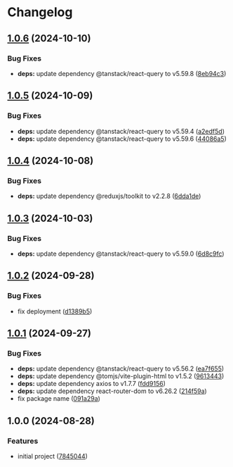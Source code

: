 # Changelog

## [1.0.6](https://github.com/thangved/react-vite-template/compare/v1.0.5...v1.0.6) (2024-10-10)


### Bug Fixes

* **deps:** update dependency @tanstack/react-query to v5.59.8 ([8eb94c3](https://github.com/thangved/react-vite-template/commit/8eb94c3c7dfb523674055c7ceeeeb9b9788bda74))

## [1.0.5](https://github.com/thangved/react-vite-template/compare/v1.0.4...v1.0.5) (2024-10-09)

### Bug Fixes

-   **deps:** update dependency @tanstack/react-query to v5.59.4 ([a2edf5d](https://github.com/thangved/react-vite-template/commit/a2edf5dbe7eb3df2d8e70fbae1e11af15f5a4181))
-   **deps:** update dependency @tanstack/react-query to v5.59.6 ([44086a5](https://github.com/thangved/react-vite-template/commit/44086a522941c97b9e09143e4a62fa7107a993b9))

## [1.0.4](https://github.com/thangved/react-vite-template/compare/v1.0.3...v1.0.4) (2024-10-08)

### Bug Fixes

-   **deps:** update dependency @reduxjs/toolkit to v2.2.8 ([6dda1de](https://github.com/thangved/react-vite-template/commit/6dda1ded2540c54492716c9226b0542e077df901))

## [1.0.3](https://github.com/thangved/react-vite-template/compare/v1.0.2...v1.0.3) (2024-10-03)

### Bug Fixes

-   **deps:** update dependency @tanstack/react-query to v5.59.0 ([6d8c9fc](https://github.com/thangved/react-vite-template/commit/6d8c9fc4339d4a05804a782ba4c52a16316400ae))

## [1.0.2](https://github.com/thangved/react-vite-template/compare/v1.0.1...v1.0.2) (2024-09-28)

### Bug Fixes

-   fix deployment ([d1389b5](https://github.com/thangved/react-vite-template/commit/d1389b5524b491df4064f43b70a5d433f986339a))

## [1.0.1](https://github.com/thangved/react-vite-template/compare/v1.0.0...v1.0.1) (2024-09-27)

### Bug Fixes

-   **deps:** update dependency @tanstack/react-query to v5.56.2 ([ea7f655](https://github.com/thangved/react-vite-template/commit/ea7f6554558eee7797bcea91477a44ed57d8e79f))
-   **deps:** update dependency @tomjs/vite-plugin-html to v1.5.2 ([9613443](https://github.com/thangved/react-vite-template/commit/9613443edc73d705b0a7dfc746214be0234be016))
-   **deps:** update dependency axios to v1.7.7 ([fdd9156](https://github.com/thangved/react-vite-template/commit/fdd91561d0b97c7c71019888536f3a64f5d80cd8))
-   **deps:** update dependency react-router-dom to v6.26.2 ([214f59a](https://github.com/thangved/react-vite-template/commit/214f59a2544d48920e299fc5684edd3c503f879b))
-   fix package name ([091a29a](https://github.com/thangved/react-vite-template/commit/091a29a078f78689e03176af86b1968e9ba9e89f))

## 1.0.0 (2024-08-28)

### Features

-   initial project ([7845044](https://github.com/thangved/react-vite-template/commit/784504460c78d1bec0c14d3f04d4a9115a2a427c))
